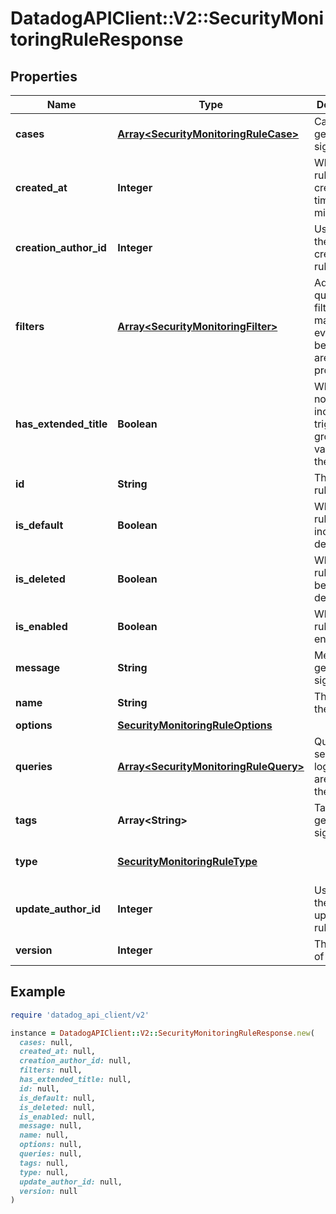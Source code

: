 # DatadogAPIClient::V2::SecurityMonitoringRuleResponse

## Properties

| Name | Type | Description | Notes |
| ---- | ---- | ----------- | ----- |
| **cases** | [**Array&lt;SecurityMonitoringRuleCase&gt;**](SecurityMonitoringRuleCase.md) | Cases for generating signals. | [optional] |
| **created_at** | **Integer** | When the rule was created, timestamp in milliseconds. | [optional] |
| **creation_author_id** | **Integer** | User ID of the user who created the rule. | [optional] |
| **filters** | [**Array&lt;SecurityMonitoringFilter&gt;**](SecurityMonitoringFilter.md) | Additional queries to filter matched events before they are processed. | [optional] |
| **has_extended_title** | **Boolean** | Whether the notifications include the triggering group-by values in their title. | [optional] |
| **id** | **String** | The ID of the rule. | [optional] |
| **is_default** | **Boolean** | Whether the rule is included by default. | [optional] |
| **is_deleted** | **Boolean** | Whether the rule has been deleted. | [optional] |
| **is_enabled** | **Boolean** | Whether the rule is enabled. | [optional] |
| **message** | **String** | Message for generated signals. | [optional] |
| **name** | **String** | The name of the rule. | [optional] |
| **options** | [**SecurityMonitoringRuleOptions**](SecurityMonitoringRuleOptions.md) |  | [optional] |
| **queries** | [**Array&lt;SecurityMonitoringRuleQuery&gt;**](SecurityMonitoringRuleQuery.md) | Queries for selecting logs which are part of the rule. | [optional] |
| **tags** | **Array&lt;String&gt;** | Tags for generated signals. | [optional] |
| **type** | [**SecurityMonitoringRuleType**](SecurityMonitoringRuleType.md) |  | [optional][default to &#39;log_detection&#39;] |
| **update_author_id** | **Integer** | User ID of the user who updated the rule. | [optional] |
| **version** | **Integer** | The version of the rule. | [optional] |

## Example

```ruby
require 'datadog_api_client/v2'

instance = DatadogAPIClient::V2::SecurityMonitoringRuleResponse.new(
  cases: null,
  created_at: null,
  creation_author_id: null,
  filters: null,
  has_extended_title: null,
  id: null,
  is_default: null,
  is_deleted: null,
  is_enabled: null,
  message: null,
  name: null,
  options: null,
  queries: null,
  tags: null,
  type: null,
  update_author_id: null,
  version: null
)
```

